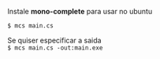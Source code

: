 Instale **mono-complete** para usar no ubuntu  

`$ mcs main.cs`  

Se quiser especificar a saida  
`$ mcs main.cs -out:main.exe`  
